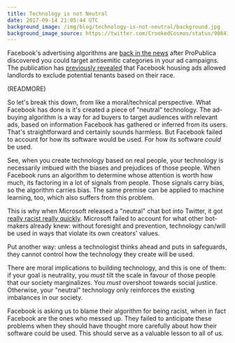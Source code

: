 ```yaml
---
title: Technology is not Neutral
date: 2017-09-14 21:05:44 UTC
background_image: /img/blog/technology-is-not-neutral/background.jpg
background_image_source: https://twitter.com/CrookedCosmos/status/908411683353350144
---
```


Facebook's advertising algorithms are [back in the news](https://www.propublica.org/article/facebook-enabled-advertisers-to-reach-jew-haters) after ProPublica discovered you could target antisemitic categories in your ad campaigns. The publication has [previously revealed](https://www.propublica.org/article/facebook-lets-advertisers-exclude-users-by-race) that Facebook housing ads allowed landlords to exclude potential tenants based on their race.

(READMORE)

So let's break this down, from like a moral/technical perspective. What Facebook has done is it's created a piece of "neutral" technology. The ad-buying algorithm is a way for ad buyers to target audiences with relevant ads, based on information Facebook has gathered or inferred from its users. That's straightforward and certainly sounds harmless. But Facebook failed to account for how its software would be used. For how its software _could_ be used.

See, when you create technology based on real people, your technology is necessarily imbued with the biases and prejudices of those people. When Facebook runs an algorithm to determine whose attention is worth how much, its factoring in a lot of signals from people. Those signals carry bias, so the algorithm carries bias. The same premise can be applied to machine learning, too, which also suffers from this problem.

This is why when Microsoft released a "neutral" chat bot into Twitter, it got [really racist really quickly](https://www.theverge.com/2016/3/24/11297050/tay-microsoft-chatbot-racist). Microsoft failed to account for what other bot-makers already knew: without foresight and prevention, technology can/will be used in ways that violate its own creators' values. 

Put another way: unless a technologist thinks ahead and puts in safeguards, they cannot control how the technology they create will be used.

There are moral implications to building technology, and this is one of them: if your goal is neutrality, you *must* tilt the scale in favour of those people that our society marginalizes. You *must* overshoot towards social justice. Otherwise, your "neutral" technology only reinforces the existing imbalances in our society.

Facebook is asking us to blame their algorithm for being racist, when in fact Facebook are the ones who messed up. They failed to anticipate these problems when they should have thought more carefully about how their software could be used. This should serve as a valuable lesson to all of us.

